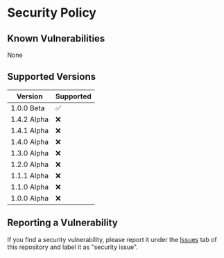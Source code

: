 # Security Policy

## Known Vulnerabilities

None

## Supported Versions

| Version       | Supported          |
| ------------- | ------------------ |
| 1.0.0 Beta    | :white_check_mark: |
| 1.4.2 Alpha   | :x:                |
| 1.4.1 Alpha   | :x:                |
| 1.4.0 Alpha   | :x:                |
| 1.3.0 Alpha   | :x:                |
| 1.2.0 Alpha   | :x:                |
| 1.1.1 Alpha   | :x:                |
| 1.1.0 Alpha   | :x:                |
| 1.0.0 Alpha   | :x:                |

## Reporting a Vulnerability

If you find a security vulnerability, please report it under the [Issues](https://github.com/cameronmathis/ExtremeStreetCrosser/issues/new?assignees=&labels=security+issue&template=security_issue.md&title=) tab of this repository and label it as "security issue".
